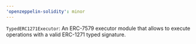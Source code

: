 ```yaml
---
'openzeppelin-solidity': minor
---
```


`TypedERC1271Executor`: An ERC-7579 executor module that allows to execute operations with a valid ERC-1271 typed signature.
